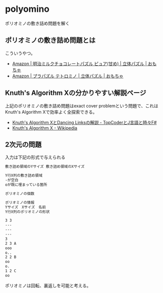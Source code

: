 # polyomino

ポリオミノの敷き詰め問題を解く

## ポリオミノの敷き詰め問題とは

こういうやつ。

* [Amazon | 明治ミルクチョコレートパズル ピュア(甘め) | 立体パズル | おもちゃ](https://amzn.to/2LfraiR)
* [Amazon | プラパズル テトロミノ | 立体パズル | おもちゃ](https://amzn.to/2uB1J4f)

## Knuth's Algorithm Xの分かりやすい解説ページ

上記のポリオミノの敷き詰め問題はexact cover problemという問題で、これはKnuth's Algorithm Xで効率よく全探索できる。

* [Knuth's Algorithm XとDancing Linksの解説 - TopCoderとJ言語と時々F#](http://d.hatena.ne.jp/JAPLJ/20090902/1251901464)
* [Knuth's Algorithm X - Wikipedia](https://en.wikipedia.org/wiki/Knuth%27s_Algorithm_X)

## 2次元の問題

入力は下記の形式で与えられる

```txt
敷き詰め領域のYサイズ 敷き詰め領域のXサイズ

Y行X列の敷き詰め領域
-が空白
oが既に埋まっている箇所

ポリオミノの個数

ポリオミノの情報
Yサイズ　Xサイズ　名前
Y行X列のポリオミノの形状
```

```txt
3 3
---
---
---
3
2 3 A
ooo
o..
2 2 B
oo
o.
1 2 C
oo
```

ポリオミノは回転、裏返しを可能と考える。

